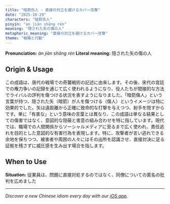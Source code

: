 ```yaml
---
title: "暗箭伤人 - 直接の対立を避けるカバー攻撃"
date: "2025-10-29"
characters: "暗箭伤人"
pinyin: "àn jiàn shāng rén"
meaning: "隠された矢の傷の人"
metaphoric_meaning: "直接の対立を避けるカバー攻撃"
theme: "戦略と行動"
---
```


**Pronunciation:** *àn jiàn shāng rén*
**Literal meaning:** 隠された矢の傷の人

## Origin & Usage

この成語は、唐代の戦場での奇襲戦術の記述に由来します。その後、宋代の宮廷での権力争いの記録を通じて広く使われるようになり、役人たちが間接的な方法でライバルの評判を傷つける状況を表すようになりました。「暗箭傷人」という言葉が持つ、隠された矢（暗箭）が人を傷つける（傷人）というイメージは特に効果的でした。矢は遠距離から正確に致命的な打撃を与えつつ、射手を隠すからです。単に「有害な」という意味の言葉とは異なり、この成語は単なる結果としての傷害ではなく、意図的な隠蔽と害意の組み合わせを特に指しています。現代では、職場での人間関係からソーシャルメディアに至るまで広く使われ、責任逃れを目的とした意図的な有害行為を表現します。特に、攻撃者が言い逃れできる余地を保ちつつ、被害者や周囲の人々にはその出所を認識させ、直接対決に足る証拠を残さずに威圧感を生み出す場合を指します。

## When to Use

**Situation:** 従業員は、問題に直接対処するのではなく、同僚についての匿名の批判を広めました

---

*Discover a new Chinese idiom every day with our [iOS app](https://apps.apple.com/us/app/daily-chinese-idioms/id6740611324).*
